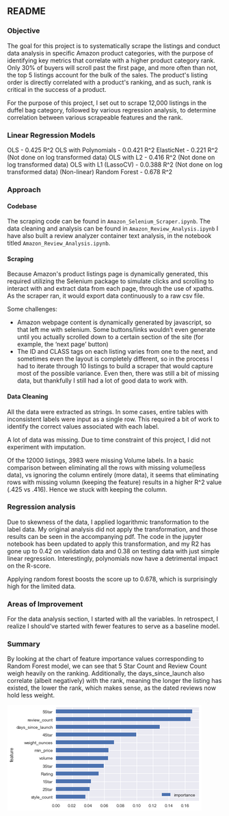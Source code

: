 ## README

### Objective
The goal for this project is to systematically scrape the listings and conduct data analysis in specific Amazon product categories, with the purpose of identifying key metrics that correlate with a higher product category rank. Only 30% of buyers will scroll past the first page, and more often than not, the top 5 listings account for the bulk of the sales. The product's listing order is directly correlated with a product's ranking, and as such, rank is critical in the success of a product.

For the purpose of this project, I set out to scrape 12,000 listings in the duffel bag category, followed by various regression analysis, to determine correlation between various scrapeable features and the rank.

### Linear Regression Models
OLS - 0.425 R^2
OLS with Polynomials - 0.0.421 R^2
ElasticNet - 0.221 R^2 (Not done on log transformed data)
OLS with L2 - 0.416 R^2 (Not done on log transformed data)
OLS with L1 (LassoCV) - 0.0.388 R^2 (Not done on log transformed data)
(Non-linear) Random Forest - 0.678 R^2

### Approach

#### Codebase
The scraping code can be found in `Amazon_Selenium_Scraper.ipynb`.
The data cleaning and analysis can be found in `Amazon_Review_Analysis.ipynb`
I have also built a review analyzer container text analysis, in the notebook titled `Amazon_Review_Analysis.ipynb`.

#### Scraping
Because Amazon's product listings page is dynamically generated, this required utilizing the Selenium package to simulate clicks and scrolling to interact with and extract data from each page, through the use of xpaths.
As the scraper ran, it would export data continuously to a raw csv file.

Some challenges:
- Amazon webpage content is dynamically generated by javascript, so that left me with selenium. Some buttons/links wouldn’t even generate until you actually scrolled down to a certain section of the site (for example, the ‘next page’ button)
- The ID and CLASS tags on each listing varies from one to the next, and sometimes even the layout is completely different, so in the process I had to iterate through 10 listings to build a scraper that would capture most of the possible variance. Even then, there was still a bit of missing data, but thankfully I still had a lot of good data to work with. 

#### Data Cleaning
All the data were extracted as strings. In some cases, entire tables with inconsistent labels were input as a single row. This required a bit of work to identify the correct values associated with each label.

A lot of data was missing. Due to time constraint of this project, I did not experiment with imputation.

Of the 12000 listings, 3983 were missing Volume labels. In a basic comparison between eliminating all the rows with missing volume(less data), vs ignoring the column entirely (more data), it seems that eliminating rows with missing volumn (keeping the feature) results in a higher R^2 value (.425 vs .416). Hence we stuck with keeping the column.

### Regression analysis
Due to skewness of the data, I applied logarithmic transformation to the label data. My original analysis did not apply the transformation, and those results can be seen in the accompanying pdf. The code in the jupyter notebook has been updated to apply this transformation, and my R2 has gone up to 0.42 on validation data and 0.38 on testing data with just simple linear regression. Interestingly, polynomials now have a detrimental impact on the R-score.

Applying random forest boosts the score up to 0.678, which is surprisingly high for the limited data.

### Areas of Improvement
For the data analysis section, I started with all the variables. In retrospect, I realize I should’ve started with fewer features to serve as a baseline model. 

### Summary

By looking at the chart of feature importance values corresponding to Random Forest model, we can see that 5 Star Count and Review Count weigh heavily on the ranking. Additionally, the days_since_launch also correlate (albeit negatively) with the rank, meaning the longer the listing has existed, the lower the rank, which makes sense, as the dated reviews now hold less weight.

![alt text](https://github.com/supermikol/DS_Projects/raw/master/01_amazon_regression/imgs/rf_feature_importance.png "RF Feature Importance")
